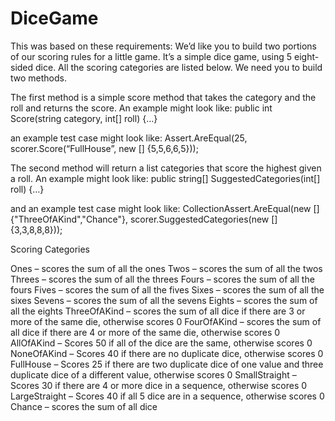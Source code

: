 # DiceGame

This was based on these requirements:
We’d like you to build two portions of our scoring rules for a little game. It’s a simple dice game, using 5 eight-sided dice. All the scoring categories are listed below. We need you to build two methods.

The first method is a simple score method that takes the category and the roll and returns the score. An example might look like:
public int Score(string category, int[] roll) {…}

an example test case might look like:
Assert.AreEqual(25, scorer.Score(“FullHouse”, new [] {5,5,6,6,5}));

The second method will return a list categories that score the highest given a roll. An example might look like:
public string[] SuggestedCategories(int[] roll) {…}

and an example test case might look like:
CollectionAssert.AreEqual(new []{"ThreeOfAKind","Chance"}, scorer.SuggestedCategories(new []{3,3,8,8,8}));

Scoring Categories

Ones – scores the sum of all the ones
Twos – scores the sum of all the twos
Threes – scores the sum of all the threes
Fours – scores the sum of all the fours
Fives – scores the sum of all the fives
Sixes – scores the sum of all the sixes
Sevens – scores the sum of all the sevens
Eights – scores the sum of all the eights
ThreeOfAKind – scores the sum of all dice if there are 3 or more of the same die, otherwise scores 0
FourOfAKind – scores the sum of all dice if there are 4 or more of the same die, otherwise scores 0
AllOfAKind – Scores 50 if all of the dice are the same, otherwise scores 0
NoneOfAKind – Scores 40 if there are no duplicate dice, otherwise scores 0
FullHouse – Scores 25 if there are two duplicate dice of one value and three duplicate dice of a different value, otherwise scores 0
SmallStraight – Scores 30 if there are 4 or more dice in a sequence, otherwise scores 0
LargeStraight – Scores 40 if all 5 dice are in a sequence, otherwise scores 0
Chance – scores the sum of all dice
